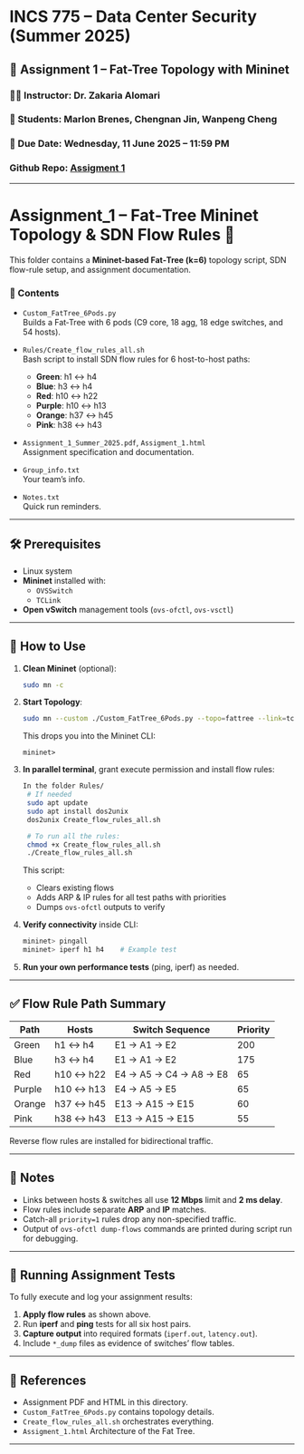 # INCS 775 – Data Center Security (Summer 2025)

## 🧪 Assignment 1 – Fat-Tree Topology with Mininet

### 👨‍🏫 Instructor: Dr. Zakaria Alomari  
### 👤 Students: Marlon Brenes, Chengnan Jin, Wanpeng Cheng  
### 📅 Due Date: Wednesday, 11 June 2025 – 11:59 PM  
### Github Repo: [Assigment 1](https://github.com/BrenesRM/NYIT-775-DatacenterSecurity/tree/main/Assignment_1)

---

# Assignment_1 – Fat‑Tree Mininet Topology & SDN Flow Rules 📘

This folder contains a **Mininet-based Fat‑Tree (k=6)** topology script, SDN flow-rule setup, and assignment documentation.

### 📂 Contents

- `Custom_FatTree_6Pods.py`  
  Builds a Fat‑Tree with 6 pods (C9 core, 18 agg, 18 edge switches, and 54 hosts).

- `Rules/Create_flow_rules_all.sh`  
  Bash script to install SDN flow rules for 6 host-to-host paths:
  - **Green**: h1 ↔ h4  
  - **Blue**: h3 ↔ h4  
  - **Red**: h10 ↔ h22  
  - **Purple**: h10 ↔ h13  
  - **Orange**: h37 ↔ h45  
  - **Pink**: h38 ↔ h43

- `Assignment_1_Summer_2025.pdf`, `Assigment_1.html`  
  Assignment specification and documentation.

- `Group_info.txt`  
  Your team’s info.

- `Notes.txt`  
  Quick run reminders.

---

## 🛠️ Prerequisites

- Linux system
- **Mininet** installed with:
  - `OVSSwitch`
  - `TCLink`
- **Open vSwitch** management tools (`ovs-ofctl`, `ovs-vsctl`)

---

## 🚀 How to Use

1. **Clean Mininet** (optional):
   ```bash
   sudo mn -c
   ```
2. **Start Topology**:
   ```bash
   sudo mn --custom ./Custom_FatTree_6Pods.py --topo=fattree --link=tc --switch=ovsk --controller=none
   ```
   This drops you into the Mininet CLI:
   ```
   mininet>
   ```
3. **In parallel terminal**, grant execute permission and install flow rules:
   ```bash
   In the folder Rules/
    # If needed
    sudo apt update
    sudo apt install dos2unix
    dos2unix Create_flow_rules_all.sh

    # To run all the rules:
    chmod +x Create_flow_rules_all.sh
    ./Create_flow_rules_all.sh
   ```
   This script:
   - Clears existing flows
   - Adds ARP & IP rules for all test paths with priorities
   - Dumps `ovs-ofctl` outputs to verify

4. **Verify connectivity** inside CLI:
   ```bash
   mininet> pingall
   mininet> iperf h1 h4    # Example test
   ```

5. **Run your own performance tests** (ping, iperf) as needed.

---

## ✅ Flow Rule Path Summary

| Path     | Hosts         | Switch Sequence                              | Priority |
|----------|----------------|----------------------------------------------|----------|
| Green    | h1 ↔ h4        | E1 → A1 → E2                                  | 200      |
| Blue     | h3 ↔ h4        | E1 → A1 → E2                                  | 175      |
| Red      | h10 ↔ h22      | E4 → A5 → C4 → A8 → E8                         | 65       |
| Purple   | h10 ↔ h13      | E4 → A5 → E5                                   | 65       |
| Orange   | h37 ↔ h45      | E13 → A15 → E15                                | 60       |
| Pink     | h38 ↔ h43      | E13 → A15 → E15                                | 55       |

Reverse flow rules are installed for bidirectional traffic.

---

## 💬 Notes

- Links between hosts & switches all use **12 Mbps** limit and **2 ms delay**.
- Flow rules include separate **ARP** and **IP** matches.
- Catch-all `priority=1` rules drop any non-specified traffic.
- Output of `ovs-ofctl dump-flows` commands are printed during script run for debugging.

---

## 🎯 Running Assignment Tests

To fully execute and log your assignment results:

1. **Apply flow rules** as shown above.
2. Run **iperf** and **ping** tests for all six host pairs.
3. **Capture output** into required formats (`iperf.out`, `latency.out`).
4. Include `*_dump` files as evidence of switches’ flow tables.

---

## 📄 References

- Assignment PDF and HTML in this directory.
- `Custom_FatTree_6Pods.py` contains topology details.
- `Create_flow_rules_all.sh` orchestrates everything.
- `Assigment_1.html` Architecture of the Fat Tree.

---
